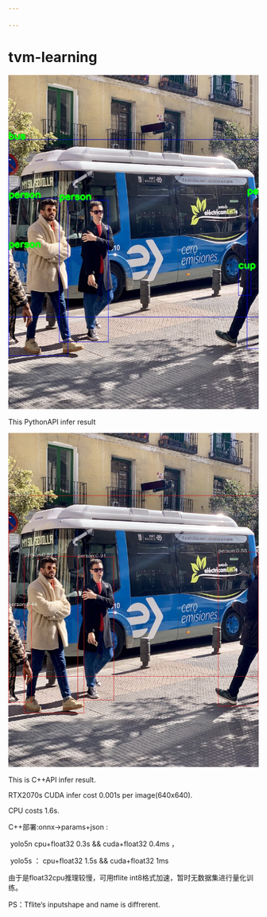```yaml
---

---
```


# tvm-learning



![res](https://raw.githubusercontent.com/48313758a/tvm-learning/main/res.jpg)

This PythonAPI infer result



![C_Res](https://raw.githubusercontent.com/48313758a/tvm-learning/main/C_Res.jpg)

This is C++API infer result. 



RTX2070s CUDA infer cost 0.001s per image(640x640).

CPU costs 1.6s.



C++部署:onnx->params+json :

​       yolo5n cpu+float32 0.3s  &&  cuda+float32 0.4ms ， 

​       yolo5s ： cpu+float32 1.5s &&  cuda+float32 1ms

由于是float32cpu推理较慢，可用tflite int8格式加速，暂时无数据集进行量化训练。

PS：Tflite‘s inputshape and name is diffrerent.
